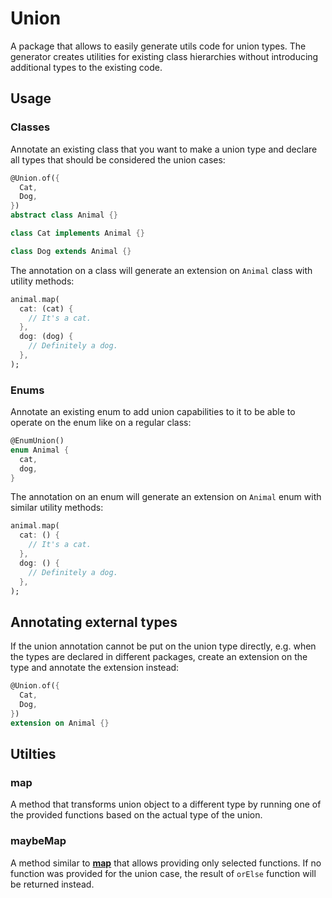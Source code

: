 # Union

A package that allows to easily generate utils code for union types. The generator creates utilities for existing class hierarchies without introducing additional types to the existing code.

## Usage

### **Classes**
Annotate an existing class that you want to make a union type and declare all types that should be considered the union cases:
```Dart
@Union.of({
  Cat,
  Dog,
})
abstract class Animal {}

class Cat implements Animal {}

class Dog extends Animal {}
```
The annotation on a class will generate an extension on `Animal` class with utility methods:
```Dart
animal.map(
  cat: (cat) {
    // It's a cat.
  },
  dog: (dog) {
    // Definitely a dog.
  },
);
```

### **Enums**
Annotate an existing enum to add union capabilities to it to be able to operate on the enum like on a regular class:
```Dart
@EnumUnion()
enum Animal {
  cat,
  dog,
}
```
The annotation on an enum will generate an extension on `Animal` enum with similar utility methods:
```Dart
animal.map(
  cat: () {
    // It's a cat.
  },
  dog: () {
    // Definitely a dog.
  },
);
```

## Annotating external types

If the union annotation cannot be put on the union type directly, e.g. when the types are declared in different packages, create an extension on the type and annotate the extension instead:

```Dart
@Union.of({
  Cat,
  Dog,
})
extension on Animal {}
```

## Utilties

### **map**

A method that transforms union object to a different type by running one of the provided functions based on the actual type of the union.

### **maybeMap**

A method similar to [**map**](#map) that allows providing only selected functions. If no function was provided for the union case, the result of `orElse` function will be returned instead.
